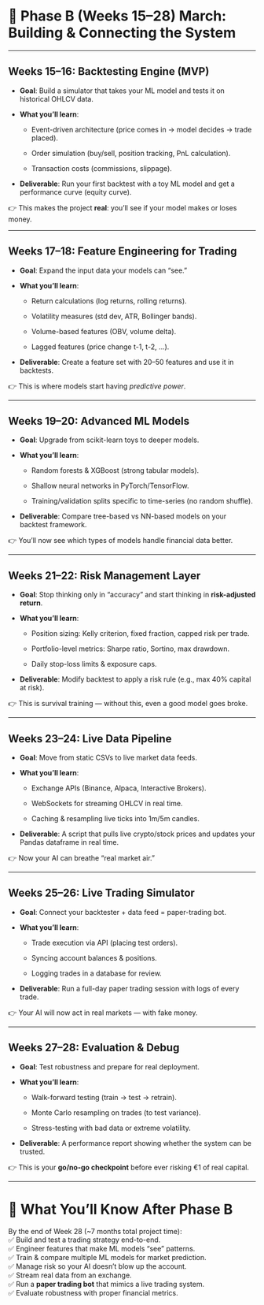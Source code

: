 # 🚀 Phase B (Weeks 15–28) March: Building & Connecting the System

---

## **Weeks 15–16: Backtesting Engine (MVP)**

- **Goal**: Build a simulator that takes your ML model and tests it on historical OHLCV data.
    
- **What you’ll learn**:
    
    - Event-driven architecture (price comes in → model decides → trade placed).
        
    - Order simulation (buy/sell, position tracking, PnL calculation).
        
    - Transaction costs (commissions, slippage).
        
- **Deliverable**: Run your first backtest with a toy ML model and get a performance curve (equity curve).
    

👉 This makes the project **real**: you’ll see if your model makes or loses money.

---

## **Weeks 17–18: Feature Engineering for Trading**

- **Goal**: Expand the input data your models can “see.”
    
- **What you’ll learn**:
    
    - Return calculations (log returns, rolling returns).
        
    - Volatility measures (std dev, ATR, Bollinger bands).
        
    - Volume-based features (OBV, volume delta).
        
    - Lagged features (price change t-1, t-2, …).
        
- **Deliverable**: Create a feature set with 20–50 features and use it in backtests.
    

👉 This is where models start having _predictive power_.

---

## **Weeks 19–20: Advanced ML Models**

- **Goal**: Upgrade from scikit-learn toys to deeper models.
    
- **What you’ll learn**:
    
    - Random forests & XGBoost (strong tabular models).
        
    - Shallow neural networks in PyTorch/TensorFlow.
        
    - Training/validation splits specific to time-series (no random shuffle).
        
- **Deliverable**: Compare tree-based vs NN-based models on your backtest framework.
    

👉 You’ll now see which types of models handle financial data better.

---

## **Weeks 21–22: Risk Management Layer**

- **Goal**: Stop thinking only in “accuracy” and start thinking in **risk-adjusted return**.
    
- **What you’ll learn**:
    
    - Position sizing: Kelly criterion, fixed fraction, capped risk per trade.
        
    - Portfolio-level metrics: Sharpe ratio, Sortino, max drawdown.
        
    - Daily stop-loss limits & exposure caps.
        
- **Deliverable**: Modify backtest to apply a risk rule (e.g., max 40% capital at risk).
    

👉 This is survival training — without this, even a good model goes broke.

---

## **Weeks 23–24: Live Data Pipeline**

- **Goal**: Move from static CSVs to live market data feeds.
    
- **What you’ll learn**:
    
    - Exchange APIs (Binance, Alpaca, Interactive Brokers).
        
    - WebSockets for streaming OHLCV in real time.
        
    - Caching & resampling live ticks into 1m/5m candles.
        
- **Deliverable**: A script that pulls live crypto/stock prices and updates your Pandas dataframe in real time.
    

👉 Now your AI can breathe “real market air.”

---

## **Weeks 25–26: Live Trading Simulator**

- **Goal**: Connect your backtester + data feed = paper-trading bot.
    
- **What you’ll learn**:
    
    - Trade execution via API (placing test orders).
        
    - Syncing account balances & positions.
        
    - Logging trades in a database for review.
        
- **Deliverable**: Run a full-day paper trading session with logs of every trade.
    

👉 Your AI will now act in real markets — with fake money.

---

## **Weeks 27–28: Evaluation & Debug**

- **Goal**: Test robustness and prepare for real deployment.
    
- **What you’ll learn**:
    
    - Walk-forward testing (train → test → retrain).
        
    - Monte Carlo resampling on trades (to test variance).
        
    - Stress-testing with bad data or extreme volatility.
        
- **Deliverable**: A performance report showing whether the system can be trusted.
    

👉 This is your **go/no-go checkpoint** before ever risking €1 of real capital.

---

# 🧠 What You’ll Know After Phase B

By the end of Week 28 (~7 months total project time):  
✅ Build and test a trading strategy end-to-end.  
✅ Engineer features that make ML models “see” patterns.  
✅ Train & compare multiple ML models for market prediction.  
✅ Manage risk so your AI doesn’t blow up the account.  
✅ Stream real data from an exchange.  
✅ Run a **paper trading bot** that mimics a live trading system.  
✅ Evaluate robustness with proper financial metrics.